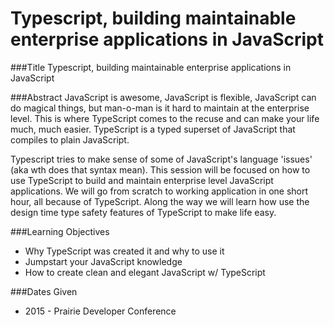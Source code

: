 Typescript, building maintainable enterprise applications in JavaScript
==============
###Title
Typescript, building maintainable enterprise applications in JavaScript

###Abstract
JavaScript is awesome, JavaScript is flexible, JavaScript can do magical things, but man-o-man is it hard to maintain at the enterprise level. This is where TypeScript comes to the recuse and can make your life much, much easier. TypeScript is a typed superset of JavaScript that compiles to plain JavaScript.

Typescript tries to make sense of some of JavaScript's language 'issues' (aka wth does that syntax mean). This session will be focused on how to use TypeScript to build and maintain enterprise level JavaScript applications. We will go from scratch to working application in one short hour, all because of TypeScript. Along the way we will learn how use the design time type safety features of TypeScript to make life easy.

###Learning Objectives
- Why TypeScript was created it and why to use it
- Jumpstart your JavaScript knowledge
- How to create clean and elegant JavaScript w/ TypeScript

###Dates Given
- 2015 - Prairie Developer Conference

